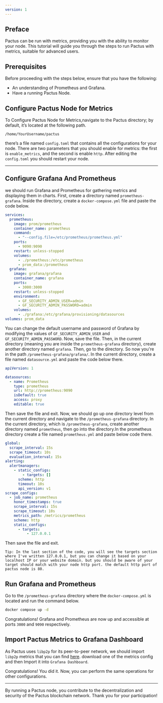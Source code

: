 ```yaml
---
version: 1
---
```


## Preface

Pactus can be run with metrics, providing you with the ability to monitor your node.
This tutorial will guide you through the steps to run Pactus with metrics, suitable for advanced users.

## Prerequisites

Before proceeding with the steps below, ensure that you have the following:

- An understanding of Prometheus and Grafana.
- Have a running Pactus Node.

## Configure Pactus Node for Metrics

To Configure Pactus Node for Metrics,navigate to the Pactus directory; by default, it’s located at the following path.

```text
/home/YourUsername/pactus
```

there’s a file named `config.toml` that contains all the configurations for your node.
There are two parameters that you should enable for metrics: the first is `enable_metrics`,
and the second is enable `http`. After editing the `config.toml` you should restart your node.

---

## Configure Grafana And Prometheus

we should run Grafana and Prometheus for gathering metrics and displaying them in charts.
First, create a directory named `prometheus-grafana`. Inside the directory,
create a `docker-compose.yml` file and paste the code below.

```yaml
services:
  prometheus:
    image: prom/prometheus
    container_name: prometheus
    command:
      - "--config.file=/etc/prometheus/prometheus.yml"
    ports:
      - 9090:9090
    restart: unless-stopped
    volumes:
      - ./prometheus:/etc/prometheus
      - prom_data:/prometheus
  grafana:
    image: grafana/grafana
    container_name: grafana
    ports:
      - 3000:3000
    restart: unless-stopped
    environment:
      - GF_SECURITY_ADMIN_USER=admin
      - GF_SECURITY_ADMIN_PASSWORD=admin
    volumes:
      - ./grafana:/etc/grafana/provisioning/datasources
volumes: prom_data
```

You can change the default username and password of Grafana by modifying the values of `GF_SECURITY_ADMIN_USER` and `GF_SECURITY_ADMIN_PASSWORD`.
Now, save the file. Then, in the current directory (meaning you are inside the `prometheus-grafana` directory),
create another directory named `grafana`. Then, go to the directory. So now you're in the path `/prometheus-grafana/grafana/`.
In the current directory, create a file named `datasource.yml` and paste the code below there.

```yaml
apiVersion: 1

datasources:
  - name: Prometheus
    type: prometheus
    url: http://prometheus:9090
    isDefault: true
    access: proxy
    editable: true
```

Then save the file and exit.
Now, we should go up one directory level from the current directory and navigate to the `/prometheus-grafana` directory.
In the current directory, which is `/prometheus-grafana`, create another directory named `prometheus`,
then go into the directory.In the prometheus directory create a file named `prometheus.yml` and paste below code there.

```yaml
global:
  scrape_interval: 15s
  scrape_timeout: 10s
  evaluation_interval: 15s
alerting:
  alertmanagers:
    - static_configs:
        - targets: []
      scheme: http
      timeout: 10s
      api_version: v1
scrape_configs:
  - job_name: prometheus
    honor_timestamps: true
    scrape_interval: 15s
    scrape_timeout: 10s
    metrics_path: /metrics/prometheus
    scheme: http
    static_configs:
      - targets:
          - 127.0.0.1
```

Then save the file and exit.

```text
Tip: In the last section of the code, you will see the targets section where I've written 127.0.0.1, but you can change it based on your localhost IP or your website domain. but you should be aware of your target should match with your node http port. the default http port of pactus node is 80.
```

## Run Grafana and Prometheus

Go to the `/prometheus-grafana` directory where the `docker-compose.yml` is located and run the command below.

```bash
docker compose up -d
```

Congratulations! Grafana and Prometheus are now up and accessible at ports `3000` and `9090` respectively.

## Import Pactus Metrics to Grafana Dashboard

As Pactus uses `libp2p` for its peer-to-peer network, we should import `libp2p` metrics that you can find [here](https://github.com/libp2p/go-libp2p/tree/master/dashboards).
download one of the metrics config and then Import it into `Grafana Dashboard`.

Congratulations! You did it. Now, you can perform the same operations for other configurations.

---

By running a Pactus node, you contribute to the decentralization and security of the Pactus blockchain network.
Thank you for your participation!
